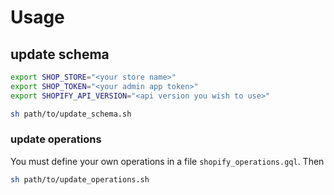 # Usage
## update schema
```bash
export SHOP_STORE="<your store name>"
export SHOP_TOKEN="<your admin app token>"
export SHOPIFY_API_VERSION="<api version you wish to use>"

sh path/to/update_schema.sh
```
### update operations
You must define your own operations in a file `shopify_operations.gql`. Then
```bash
sh path/to/update_operations.sh
```